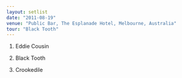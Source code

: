 ```yaml
---
layout: setlist
date: "2011-08-19"
venue: "Public Bar, The Esplanade Hotel, Melbourne, Australia"
tour: "Black Tooth"
---
```



 1. Eddie Cousin

 2. Black Tooth

 3. Crookedile
